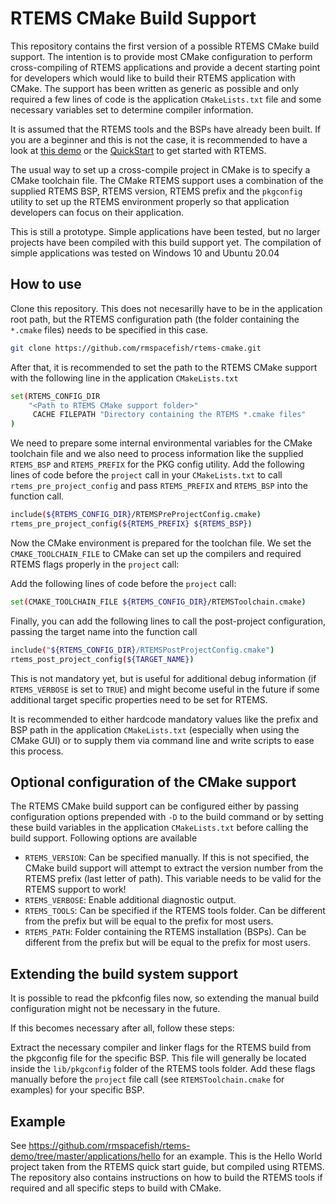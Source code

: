 # RTEMS CMake Build Support

This repository contains the first version of a possible RTEMS CMake build support. The intention is to provide most CMake configuration to perform cross-compiling of RTEMS applications and provide a decent starting point for developers which would like to build their RTEMS application with CMake. The support has been written as generic as possible and only required a few lines of code is the application `CMakeLists.txt` file and some necessary variables set to determine compiler information.

It is assumed that the RTEMS tools and the BSPs have already been built. If you are a beginner and this is not the case, it is recommended to have a look at [this demo](https://github.com/rmspacefish/rtems-demo) or the [QuickStart](https://docs.rtems.org/branches/master/user/start/index.html) to get started with RTEMS.

The usual way to set up a cross-compile project in CMake is to specify a CMake toolchain file. The CMake RTEMS support uses a combination of the supplied RTEMS BSP, 
RTEMS version, RTEMS prefix and the `pkgconfig` utility to set up the RTEMS environment properly so that application developers can focus on their application.

This is still a prototype. Simple applications have been tested, but no larger projects have been compiled with this build support yet.
The compilation of simple applications was tested on Windows 10 and Ubuntu 20.04

## How to use

Clone this repository. This does not necesarilly have to be in the application root path, but the RTEMS configuration path (the folder containing the `*.cmake` files) needs to be specified in this case.

```sh
git clone https://github.com/rmspacefish/rtems-cmake.git
```

After that, it is recommended to set the path to the RTEMS CMake support with the 
following line in the application `CMakeLists.txt`

```sh
set(RTEMS_CONFIG_DIR
	"<Path to RTEMS CMake support folder>"
	 CACHE FILEPATH "Directory containing the RTEMS *.cmake files"
)
```

We need to prepare some internal environmental variables for the CMake toolchain file and we also need to process information like the supplied `RTEMS_BSP` and `RTEMS_PREFIX` for the PKG config utility.
Add the following lines of code before the `project` call in your `CMakeLists.txt`
to call `rtems_pre_project_config` and  pass `RTEMS_PREFIX` and `RTEMS_BSP` into the function call.

```sh
include(${RTEMS_CONFIG_DIR}/RTEMSPreProjectConfig.cmake)
rtems_pre_project_config(${RTEMS_PREFIX} ${RTEMS_BSP})
```

Now the CMake environment is prepared for the toolchan file. We set the `CMAKE_TOOLCHAIN_FILE` to CMake can set up the compilers and required RTEMS flags properly in the `project` call:

Add the following lines of code before the `project` call:

```sh
set(CMAKE_TOOLCHAIN_FILE ${RTEMS_CONFIG_DIR}/RTEMSToolchain.cmake) 
```

Finally, you can add the following lines to call the post-project configuration, 
passing the target name into the function call

```sh
include("${RTEMS_CONFIG_DIR}/RTEMSPostProjectConfig.cmake")
rtems_post_project_config(${TARGET_NAME})
```

This is not mandatory yet, but is useful for additional debug information (if `RTEMS_VERBOSE` is set to `TRUE`) and might become useful in the future if some additional target specific properties need to be set for RTEMS.

It is recommended to either hardcode mandatory values like the prefix and BSP path in the application `CMakeLists.txt` (especially when using the CMake GUI) or to supply them via command line and write scripts to ease this process.


## Optional configuration of the CMake support

The RTEMS CMake build support can be configured either by passing configuration options prepended with `-D` to the build command or by setting these build variables in the application `CMakeLists.txt` before calling the build support. Following options are available

 - `RTEMS_VERSION`: Can be specified manually. If this is not specified, the CMake build support will attempt to extract the version number from the RTEMS prefix (last letter of path). This variable needs to be valid for the RTEMS support to work!
 - `RTEMS_VERBOSE`: Enable additional diagnostic output.
 - `RTEMS_TOOLS`: Can be specified if the RTEMS tools folder. Can be different from the prefix but will be equal to the prefix for most users.
 - `RTEMS_PATH`: Folder containing the RTEMS installation (BSPs). Can be different from the prefix but will be equal to the prefix for most users.

## Extending the build system support

It is possible to read the pkfconfig files now, so extending the manual build configuration might not be necessary in the future.

If this becomes necessary after all, follow these steps:

Extract the necessary compiler and linker flags for the RTEMS build from the pkgconfig file for the specific BSP. This file will generally be located inside the `lib/pkgconfig` folder of the RTEMS tools folder. Add these flags manually before the `project` file call (see `RTEMSToolchain.cmake` for examples) for your specific BSP.

## Example

See https://github.com/rmspacefish/rtems-demo/tree/master/applications/hello for an example. This is the Hello World project taken from the RTEMS quick start guide,
but compiled using RTEMS. The repository also contains instructions on how to build the RTEMS tools if required and all specific steps to build with CMake.
